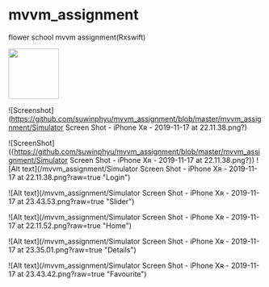 # mvvm_assignment
flower school mvvm assignment(Rxswift)

<img src="https://github.com/suwinphyu/mvvm_assignment/master/mvvm_assignment/Simulator Screen Shot - iPhone Xʀ - 2019-11-17 at 22.11.38.png?" width="100" height="100"/>

![Screenshot](https://github.com/suwinphyu/mvvm_assignment/blob/master/mvvm_assignment/Simulator Screen Shot - iPhone Xʀ - 2019-11-17 at 22.11.38.png?)

![ScreenShot]({https://github.com/suwinphyu/mvvm_assignment/blob/master/mvvm_assignment/Simulator Screen Shot - iPhone Xʀ - 2019-11-17 at 22.11.38.png?})
![Alt text](/mvvm_assignment/Simulator Screen Shot - iPhone Xʀ - 2019-11-17 at 22.11.38.png?raw=true "Login")

![Alt text](/mvvm_assignment/Simulator Screen Shot - iPhone Xʀ - 2019-11-17 at 23.43.53.png?raw=true "Slider")

![Alt text](/mvvm_assignment/Simulator Screen Shot - iPhone Xʀ - 2019-11-17 at 22.11.52.png?raw=true "Home")

![Alt text](/mvvm_assignment/Simulator Screen Shot - iPhone Xʀ - 2019-11-17 at 23.35.01.png?raw=true "Details")

![Alt text](/mvvm_assignment/Simulator Screen Shot - iPhone Xʀ - 2019-11-17 at 23.43.42.png?raw=true "Favourite")
